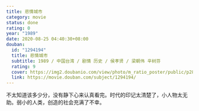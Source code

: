 ```yaml
---
title: 悲情城市
category: movie
status: done
rating: 0
year: "1989"
date: 2020-08-25 04:40:30+08:00
douban:
  id: "1294194"
  title: 悲情城市
  subtitle: 1989 / 中国台湾 / 剧情 历史 / 侯孝贤 / 梁朝伟 辛树芬
  rating: 9
  cover: https://img2.doubanio.com/view/photo/m_ratio_poster/public/p2885665343.jpg
  link: https://movie.douban.com/subject/1294194/
---
```


不太知道该多少分，没有静下心来认真看完。时代的印记太清楚了，小人物太无助。弱小的人类，创造的社会充满了不幸。
